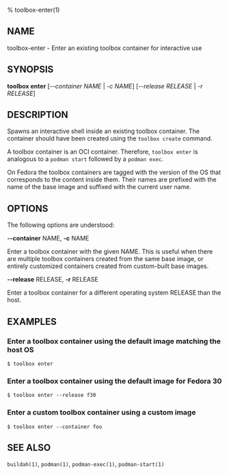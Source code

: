% toolbox-enter(1)

## NAME
toolbox\-enter - Enter an existing toolbox container for interactive use

## SYNOPSIS
**toolbox enter** [*--container NAME* | *-c NAME*]
              [*--release RELEASE* | *-r RELEASE*]

## DESCRIPTION

Spawns an interactive shell inside an existing toolbox container. The
container should have been created using the `toolbox create` command.

A toolbox container is an OCI container. Therefore, `toolbox enter` is
analogous to a `podman start` followed by a `podman exec`.

On Fedora the toolbox containers are tagged with the version of the OS that
corresponds to the content inside them. Their names are prefixed with the name
of the base image and suffixed with the current user name.

## OPTIONS ##

The following options are understood:

**--container** NAME, **-c** NAME

Enter a toolbox container with the given NAME. This is useful when there are
multiple toolbox containers created from the same base image, or entirely
customized containers created from custom-built base images.

**--release** RELEASE, **-r** RELEASE

Enter a toolbox container for a different operating system RELEASE than the
host.

## EXAMPLES

### Enter a toolbox container using the default image matching the host OS

```
$ toolbox enter
```

### Enter a toolbox container using the default image for Fedora 30

```
$ toolbox enter --release f30
```

### Enter a custom toolbox container using a custom image

```
$ toolbox enter --container foo
```

## SEE ALSO

`buildah(1)`, `podman(1)`, `podman-exec(1)`, `podman-start(1)`
